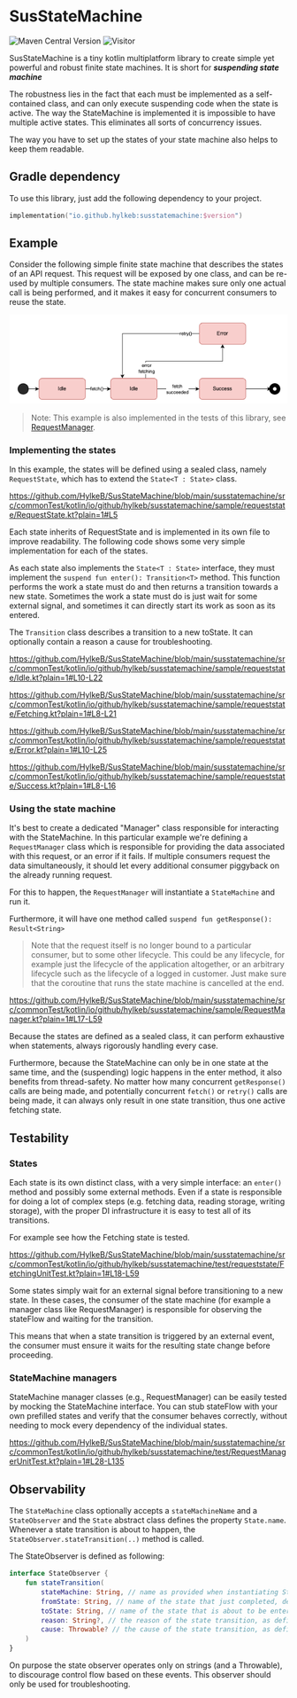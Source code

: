 # SusStateMachine

![Maven Central Version](https://img.shields.io/maven-central/v/io.github.hylkeb/susstatemachine)
![Visitor](https://visitor-badge.laobi.icu/badge?page_id=io.github.hylkeb.susstatemachine)


SusStateMachine is a tiny kotlin multiplatform library to create simple yet powerful and robust finite state machines.
It is short for _**suspending state machine**_

The robustness lies in the fact that each must be implemented as a self-contained class, and can
only execute suspending code when the state is active. The way the StateMachine is implemented it
is impossible to have multiple active states. This eliminates all sorts of concurrency issues.

The way you have to set up the states of your state machine also helps to keep them readable.

## Gradle dependency

To use this library, just add the following dependency to your project.

```kotlin
implementation("io.github.hylkeb:susstatemachine:$version")
```

## Example

Consider the following simple finite state machine that describes the states of an API request.
This request will be exposed by one class, and can be re-used by multiple consumers.
The state machine makes sure only one actual call is being performed, and it makes it easy for concurrent consumers to reuse the state.

![RequestStateMachine](example-state-machine.png)

> Note: This example is also implemented in the tests of this library, see [RequestManager](./susstatemachine/src/commonTest/kotlin/io/github/hylkeb/susstatemachine/sample/RequestManager.kt).

### Implementing the states

In this example, the states will be defined using a sealed class, namely `RequestState`, which has to extend the `State<T : State>` class.

https://github.com/HylkeB/SusStateMachine/blob/main/susstatemachine/src/commonTest/kotlin/io/github/hylkeb/susstatemachine/sample/requeststate/RequestState.kt?plain=1#L5

Each state inherits of RequestState and is implemented in its own file to improve readability.
The following code shows some very simple implementation for each of the states.

As each state also implements the `State<T : State>` interface, they must implement the `suspend fun enter(): Transition<T>` method.
This function performs the work a state must do and then returns a transition towards a new state.
Sometimes the work a state must do is just wait for some external signal, and sometimes it can directly start its work as soon as its entered.

The `Transition` class describes a transition to a new toState.
It can optionally contain a reason a cause for troubleshooting.

https://github.com/HylkeB/SusStateMachine/blob/main/susstatemachine/src/commonTest/kotlin/io/github/hylkeb/susstatemachine/sample/requeststate/Idle.kt?plain=1#L10-L22

https://github.com/HylkeB/SusStateMachine/blob/main/susstatemachine/src/commonTest/kotlin/io/github/hylkeb/susstatemachine/sample/requeststate/Fetching.kt?plain=1#L8-L21

https://github.com/HylkeB/SusStateMachine/blob/main/susstatemachine/src/commonTest/kotlin/io/github/hylkeb/susstatemachine/sample/requeststate/Error.kt?plain=1#L10-L25

https://github.com/HylkeB/SusStateMachine/blob/main/susstatemachine/src/commonTest/kotlin/io/github/hylkeb/susstatemachine/sample/requeststate/Success.kt?plain=1#L8-L16

### Using the state machine

It's best to create a dedicated "Manager" class responsible for interacting with the StateMachine.
In this particular example we're defining a `RequestManager` class which is responsible for
providing the data associated with this request, or an error if it fails.
If multiple consumers request the data simultaneously, it should let every additional consumer piggyback on the already running request.

For this to happen, the `RequestManager` will instantiate a `StateMachine` and run it.

Furthermore, it will have one method called `suspend fun getResponse(): Result<String>`

> Note that the request itself is no longer bound to a particular consumer, but to some other lifecycle.
> This could be any lifecycle, for example just the lifecycle of the application altogether,
> or an arbitrary lifecycle such as the lifecycle of a logged in customer.
> Just make sure that the coroutine that runs the state machine is cancelled at the end.

https://github.com/HylkeB/SusStateMachine/blob/main/susstatemachine/src/commonTest/kotlin/io/github/hylkeb/susstatemachine/sample/RequestManager.kt?plain=1#L17-L59

Because the states are defined as a sealed class, it can perform exhaustive when statements,
always rigorously handling every case.

Furthermore, because the StateMachine can only be in one state at the same time, and the (suspending) logic happens in the enter method,
it also benefits from thread-safety. No matter how many concurrent `getResponse()` calls are being made, and potentially concurrent `fetch()` or `retry()`
calls are being made, it can always only result in one state transition, thus one active fetching state.

## Testability

### States

Each state is its own distinct class, with a very simple interface: an `enter()` method and possibly some external methods.
Even if a state is responsible for doing a lot of complex steps (e.g. fetching data, reading storage, writing storage),
with the proper DI infrastructure it is easy to test all of its transitions.

For example see how the Fetching state is tested.

https://github.com/HylkeB/SusStateMachine/blob/main/susstatemachine/src/commonTest/kotlin/io/github/hylkeb/susstatemachine/test/requeststate/FetchingUnitTest.kt?plain=1#L18-L59

Some states simply wait for an external signal before transitioning to a new state. 
In these cases, the consumer of the state machine (for example a manager class like RequestManager) 
is responsible for observing the stateFlow and waiting for the transition. 

This means that when a state transition is triggered by an external event, the consumer must ensure it waits for the resulting state change before proceeding.

### StateMachine managers

StateMachine manager classes (e.g., RequestManager) can be easily tested by mocking the StateMachine interface. 
You can stub stateFlow with your own prefilled states and verify that the consumer behaves correctly, 
without needing to mock every dependency of the individual states.

https://github.com/HylkeB/SusStateMachine/blob/main/susstatemachine/src/commonTest/kotlin/io/github/hylkeb/susstatemachine/test/RequestManagerUnitTest.kt?plain=1#L28-L135

## Observability

The `StateMachine` class optionally accepts a `stateMachineName` and a `StateObserver` and the `State` abstract class defines the property `State.name`.
Whenever a state transition is about to happen, the `StateObserver.stateTransition(..)` method is called.

The StateObserver is defined as following:

```kotlin
interface StateObserver {
    fun stateTransition(
        stateMachine: String, // name as provided when instantiating StateMachineImpl; defaults to "state-machine"
        fromState: String, // name of the state that just completed, defaults to State::class.simpleName.toString()
        toState: String, // name of the state that is about to be entered
        reason: String?, // the reason of the state transition, as defined in the Transition class
        cause: Throwable? // the cause of the state transition, as defined in the Transition class
    )
}
```

On purpose the state observer operates only on strings (and a Throwable), to discourage control flow based
on these events. This observer should only be used for troubleshooting.
